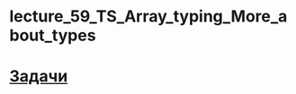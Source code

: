 # lecture_59_TS_Array_typing_More_about_types 
#  [Задачи ](https://github.com/schoolteacherMP/lecture_59_TS_Array_typing/blob/main/tasks.md)    
